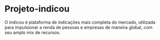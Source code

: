 # Projeto-indicou
 O indicou é plataforma de indicações mais completa do mercado, utilizada para impulsionar  a renda de pessoas e empresas de maneira global, com seu amplo mix de recursos. 
